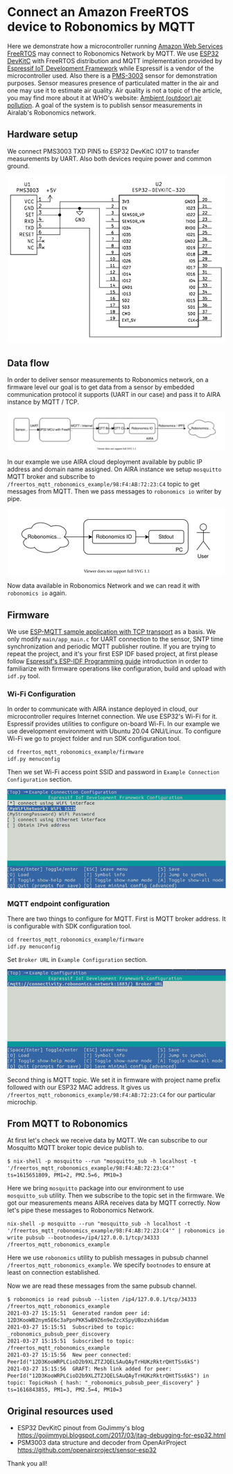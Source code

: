 Connect an Amazon FreeRTOS device to Robonomics by MQTT
=======================================================

Here we demonstrate how a microcontroller running [Amazon Web Services FreeRTOS](https://aws.amazon.com/freertos/) may connect to Robonomics Network by MQTT.
We use [ESP32 DevKitC](https://devices.amazonaws.com/detail/a3G0L00000AANtjUAH/ESP32-WROOM-32-DevKitC/) with FreeRTOS distribution and MQTT implementation provided by [Espressif IoT Development Framework](https://github.com/espressif/esp-idf) while Espressif is a vendor of the microcontroller used.
Also there is a [PMS-3003]() sensor for demonstration purposes.
Sensor measures presence of particulated matter in the air and one may use it to estimate air quality.
Air quality is not a topic of the article, you may find more about it at WHO's website: [Ambient (outdoor) air pollution](https://www.who.int/news-room/fact-sheets/detail/ambient-(outdoor)-air-quality-and-health).
A goal of the system is to publish sensor measurements in Airalab's Robonomics network.

Hardware setup
--------------

We connect PMS3003 TXD PIN5 to ESP32 DevKitC IO17 to transfer measurements by UART.
Also both devices require power and common ground.

![Wiring Diagram](images/wiring.png)

Data flow
---------
In order to deliver sensor measurements to Robonomics network, on a firmware level our goal is to get data from a sensor by embedded communication protocol it supports (UART in our case) and pass it to AIRA instance by MQTT / TCP.

![Sending](images/send.svg)

In our example we use AIRA cloud deployment available by public IP address and domain name assigned.
On AIRA instance we setup `mosquitto` MQTT broker and subscribe to `/freertos_mqtt_robonomics_example/98:F4:AB:72:23:C4` topic to get messages from MQTT.
Then we pass messages to `robonomics io` writer by pipe.

![Receiving](images/recv.svg)

Now data available in Robonomics Network and we can read it with `robonomics io` again.

Firmware
--------

We use [ESP-MQTT sample application with TCP transport](https://github.com/espressif/esp-idf/tree/master/examples/protocols/mqtt/tcp) as a basis.
We only modify `main/app_main.c` for UART connection to the sensor, SNTP time synchronization and periodic MQTT publisher routine.
If you are trying to repeat the project, and it's your first ESP IDF based project, at first please follow [Espressif's ESP-IDF Programming guide](https://docs.espressif.com/projects/esp-idf/en/latest/esp32/get-started/index.html#installation-step-by-step) introduction in order to familiarize with firmware operations like configuration, build and upload with `idf.py` tool.

### Wi-Fi Configuration

In order to communicate with AIRA instance deployed in cloud, our microcontroller requires Internet connection.
We use ESP32's Wi-Fi for it.
Espressif provides utilities to configure on-board Wi-Fi.
In our example we use development environment with Ubuntu 20.04 GNU/Linux.
To configure Wi-Fi we go to project folder and run SDK configuration tool.

```console
cd freertos_mqtt_robonomics_example/firmware
idf.py menuconfig
```

Then we set Wi-Fi access point SSID and password in `Example Connection Configuration` section.

![Menuconfig Wi-Fi](images/menuconfig-wi-fi.png)

### MQTT endpoint configuration

There are two things to configure for MQTT.
First is MQTT broker address.
It is configurable with SDK configuration tool.

```console
cd freertos_mqtt_robonomics_example/firmware
idf.py menuconfig
```

Set `Broker URL` in `Example Configuration` section.

![Menuconfig MQTT](images/menuconfig-mqtt.png)

Second thing is MQTT topic.
We set it in firmware with project name prefix followed with our ESP32 MAC address.
It gives us `/freertos_mqtt_robonomics_example/98:F4:AB:72:23:C4` for our particular microchip.

From MQTT to Robonomics
-----------------------

At first let's check we receive data by MQTT.
We can subscribe to our Mosquitto MQTT broker topic device publish to.

```console
$ nix-shell -p mosquitto --run "mosquitto_sub -h localhost -t '/freertos_mqtt_robonomics_example/98:F4:AB:72:23:C4'"
ts=1615651809, PM1=2, PM2.5=6, PM10=3
```

Here we bring `mosquitto` package into our environment to use `mosquitto_sub` utility.
Then we subscribe to the topic set in the firmware.
We got our measurements means AIRA receives data by MQTT correctly.
Now let's pipe these messages to Robonomics Network.

```console
nix-shell -p mosquitto --run "mosquitto_sub -h localhost -t '/freertos_mqtt_robonomics_example/98:F4:AB:72:23:C4'" | robonomics io write pubsub --bootnodes=/ip4/127.0.0.1/tcp/34333 /freertos_mqtt_robonomics_example
```

Here we use `robonomics` utility to publish messages in pubsub channel `/freertos_mqtt_robonomics_example`.
We specify `bootnodes` to ensure at least on connection established.

Now we are read these messages from the same pubsub channel.

```console
$ robonomics io read pubsub --listen /ip4/127.0.0.1/tcp/34333 /freertos_mqtt_robonomics_example
2021-03-27 15:15:51  Generated random peer id: 12D3KooWB2nym5E6c3aPpnPKK5wB9Z6n9eZzcXSpyUBozxhi6dam
2021-03-27 15:15:51  Subscribed to topic: _robonomics_pubsub_peer_discovery
2021-03-27 15:15:51  Subscribed to topic: /freertos_mqtt_robonomics_example
2021-03-27 15:15:56  New peer connected: PeerId("12D3KooWRPLCioD2b9XLZTZJQELSAuQAyTrHUKzRktrQHtTSs6kS")
2021-03-27 15:15:56  GRAFT: Mesh link added for peer: PeerId("12D3KooWRPLCioD2b9XLZTZJQELSAuQAyTrHUKzRktrQHtTSs6kS") in topic: TopicHash { hash: "_robonomics_pubsub_peer_discovery" }
ts=1616843855, PM1=3, PM2.5=4, PM10=3
```

Original resources used
-----------------------

* ESP32 DevKitC pinout from GoJimmy's blog https://gojimmypi.blogspot.com/2017/03/jtag-debugging-for-esp32.html
* PSM3003 data structure and decoder from OpenAirProject https://github.com/openairproject/sensor-esp32

Thank you all!
